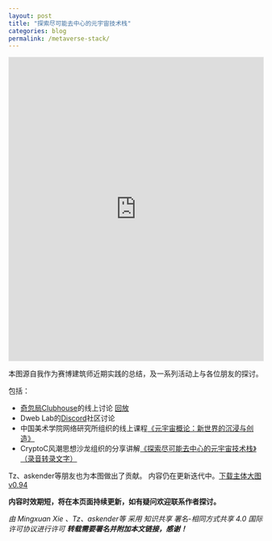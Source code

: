 ```yaml
---
layout: post
title: "探索尽可能去中心的元宇宙技术栈"
categories: blog
permalink: /metaverse-stack/
---
```

<iframe style="border: 1px solid rgba(0, 0, 0, 0.1);" width="100%" height="600" src="https://www.figma.com/embed?embed_host=share&url=https%3A%2F%2Fwww.figma.com%2Ffile%2FiqiH7CGwABdzm6LvevQhLe%2F%25E5%25B0%25BD%25E5%258F%25AF%25E8%2583%25BD%25E5%258E%25BB%25E4%25B8%25AD%25E5%25BF%2583%25E7%259A%2584%25E5%2585%2583%25E5%25AE%2587%25E5%25AE%2599%25E6%258A%2580%25E6%259C%25AF%25E6%25A0%2588%25E6%25B5%2585%25E6%259E%2590%3Fnode-id%3D0%253A1" allowfullscreen></iframe>

本图源自我作为赛博建筑师近期实践的总结，及一系列活动上与各位朋友的探讨。

包括：  
- [奇忽局Clubhouse](https://www.clubhouse.com/club/%E5%A5%87%E5%BF%BD%E5%B1%80Club)的线上讨论 [回放](https://www.clubhouse.com/room/MzE6nwO9)  
- Dweb Lab的[Discord](https://discord.gg/qyNmXghtQW)社区讨论  
- 中国美术学院网络研究所组织的线上课程[《元宇宙概论：新世界的沉浸与创造》](https://news.caa-ins.org/p/-12-13-)   
- CryptoC风潮思想沙龙组织的分享讲解[《探索尽可能去中心的元宇宙技术栈》（录音转录文字）](https://mp.weixin.qq.com/s/hWmqI8Q6c28b7tCRWldDvg)

Tz、askender等朋友也为本图做出了贡献。
内容仍在更新迭代中。[下载主体大图v0.94](/assets/images/metaverse-stack.jpg)  

**内容时效期短，将在本页面持续更新，如有疑问欢迎联系作者探讨。**  

*由 Mingxuan Xie 、Tz、askender等 采用 知识共享 署名-相同方式共享 4.0 国际 许可协议进行许可*
***转载需要署名并附加本文链接，感谢！***
